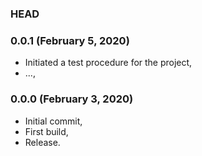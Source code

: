 ### HEAD

### 0.0.1 (February 5, 2020)

  * Initiated a test procedure for the project,
  * ...,


### 0.0.0 (February 3, 2020)

  * Initial commit,
  * First build,
  * Release.
